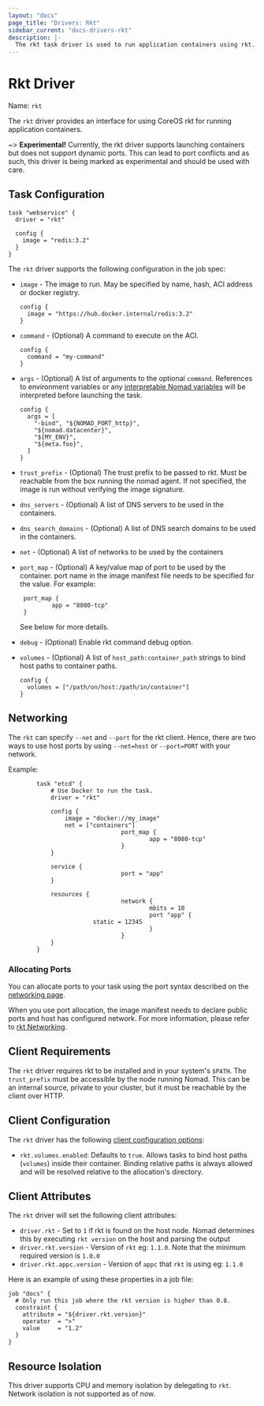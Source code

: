 ```yaml
---
layout: "docs"
page_title: "Drivers: Rkt"
sidebar_current: "docs-drivers-rkt"
description: |-
  The rkt task driver is used to run application containers using rkt.
---
```


# Rkt Driver

Name: `rkt`

The `rkt` driver provides an interface for using CoreOS rkt for running
application containers.

~> **Experimental!** Currently, the rkt driver supports launching containers but
does not support dynamic ports. This can lead to port conflicts and as such,
this driver is being marked as experimental and should be used with care.

## Task Configuration

```hcl
task "webservice" {
  driver = "rkt"

  config {
    image = "redis:3.2"
  }
}    
```

The `rkt` driver supports the following configuration in the job spec:

* `image` - The image to run. May be specified by name, hash, ACI address
  or docker registry.

    ```hcl
    config {
      image = "https://hub.docker.internal/redis:3.2"
    }
    ```

* `command` - (Optional) A command to execute on the ACI.

    ```hcl
    config {
      command = "my-command"
    }
    ```

* `args` - (Optional) A list of arguments to the optional `command`. References
  to environment variables or any [interpretable Nomad
  variables](/docs/jobspec/interpreted.html) will be interpreted before
  launching the task.

    ```hcl
    config {
      args = [
        "-bind", "${NOMAD_PORT_http}",
        "${nomad.datacenter}",
        "${MY_ENV}",
        "${meta.foo}",
      ]
    }
    ```

* `trust_prefix` - (Optional) The trust prefix to be passed to rkt. Must be
  reachable from the box running the nomad agent. If not specified, the image is
  run without verifying the image signature.

* `dns_servers` - (Optional) A list of DNS servers to be used in the containers.

* `dns_search_domains` - (Optional) A list of DNS search domains to be used in
   the containers.

* `net` - (Optional) A list of networks to be used by the containers

* `port_map` - (Optional) A key/value map of port to be used by the container.
   port name in the image manifest file needs to be specified for the value. For example:

   ```
    port_map {
            app = "8080-tcp"
    }
   ```

   See below for more details.

* `debug` - (Optional) Enable rkt command debug option.

* `volumes` - (Optional) A list of `host_path:container_path` strings to bind
  host paths to container paths.

    ```hcl
    config {
      volumes = ["/path/on/host:/path/in/container"]
    }
    ```

## Networking

The `rkt` can specify `--net` and `--port` for the rkt client. Hence, there are two ways to use host ports by
using `--net=host` or `--port=PORT` with your network.

Example:

```
		task "etcd" {
			# Use Docker to run the task.
			driver = "rkt"

			config {
				image = "docker://my_image"
				net = ["containers"]
                                port_map {
                                        app = "8080-tcp"
                                }
			}

			service {
                                port = "app"
			}

			resources {
                                network {
                                        mbits = 10
                                        port "app" {
					    static = 12345
                                        }
                                }
			}
		}

```

### Allocating Ports

You can allocate ports to your task using the port syntax described on the
[networking page](/docs/jobspec/networking.html).

When you use port allocation, the image manifest needs to declare public ports and host has configured network.
For more information, please refer to [rkt Networking](https://coreos.com/rkt/docs/latest/networking/overview.html).

## Client Requirements

The `rkt` driver requires rkt to be installed and in your system's `$PATH`.
The `trust_prefix` must be accessible by the node running Nomad. This can be an
internal source, private to your cluster, but it must be reachable by the client
over HTTP.

## Client Configuration

The `rkt` driver has the following [client configuration
options](/docs/agent/config.html#options):

* `rkt.volumes.enabled`: Defaults to `true`. Allows tasks to bind host paths
  (`volumes`) inside their container. Binding relative paths is always allowed
  and will be resolved relative to the allocation's directory.


## Client Attributes

The `rkt` driver will set the following client attributes:

* `driver.rkt` - Set to `1` if rkt is found on the host node. Nomad determines
  this by executing `rkt version` on the host and parsing the output
* `driver.rkt.version` - Version of `rkt` eg: `1.1.0`. Note that the minimum required
  version is `1.0.0`
* `driver.rkt.appc.version` - Version of `appc` that `rkt` is using eg: `1.1.0`

Here is an example of using these properties in a job file:

```hcl
job "docs" {
  # Only run this job where the rkt version is higher than 0.8.
  constraint {
    attribute = "${driver.rkt.version}"
    operator  = ">"
    value     = "1.2"
  }
}
```

## Resource Isolation

This driver supports CPU and memory isolation by delegating to `rkt`. Network
isolation is not supported as of now.
